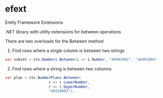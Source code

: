 efext
=====

Entity Framework Extensions

.NET library with utility extensions for between operations

There are two overloads for the Between method

1. Find rows where a single column is between two strings

```c#
var subset = ctx.Numbers.Between(i => i.Number, "40401002", "40401004");
```

2. Find rows where a string is between two columns

```c#
var plan = ctx.NumberPlans.Between(
                    r => r.LowerNumber,
                    r => r.UpperNumber,
                    "40410003");
```

